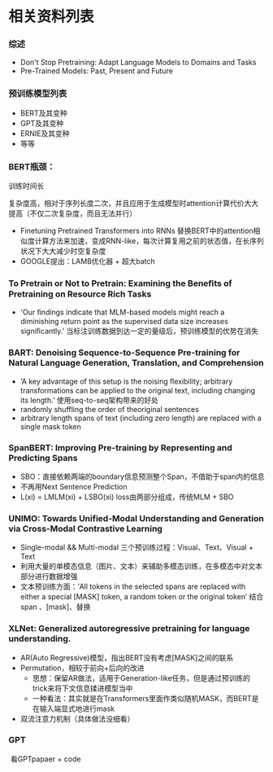 # 相关资料列表



### 综述
- Don't Stop Pretraining: Adapt Language Models to Domains and Tasks
- Pre-Trained Models: Past, Present and Future



### 预训练模型列表

- BERT及其变种
- GPT及其变种
- ERNIE及其变种
- 等等



### BERT瓶颈：

训练时间长

复杂度高，相对于序列长度二次，并且应用于生成模型时attention计算代价大大提高（不仅二次复杂度，而且无法并行）

- Finetuning Pretrained Transformers into RNNs  替换BERT中的attention相似度计算方法来加速，变成RNN-like，每次计算复用之前的状态值，在长序列状况下大大减少时空复杂度
- GOOGLE提出：LAMB优化器 + 超大batch 



### To Pretrain or Not to Pretrain: Examining the Beneﬁts of Pretraining on Resource Rich Tasks 

- 'Our ﬁndings indicate that MLM-based models might reach a diminishing return point as the supervised data size increases signiﬁcantly.'  当标注训练数据到达一定的量级后，预训练模型的优势在消失

 ### BART: Denoising Sequence-to-Sequence Pre-training for Natural Language Generation, Translation, and Comprehension

- ‘A key advantage of this setup is the noising ﬂexibility; arbitrary transformations can be applied to the original text, including changing its length.’ 使用seq-to-seq架构带来的好处
- randomly shuffling the order of theoriginal sentences
- arbitrary length spans of text (including zero length) are replaced with a single mask token


### SpanBERT: Improving Pre-training by Representing and Predicting Spans
- SBO：直接依赖两端的boundary信息预测整个Span，不借助于span内的信息
- 不再用Next Sentence Prediction
- L(xi) = LMLM(xi) + LSBO(xi) loss由两部分组成，传统MLM + SBO

### UNIMO: Towards Unified-Modal Understanding and Generation via Cross-Modal Contrastive Learning
- Single-modal && Multi-modal 三个预训练过程：Visual、Text、Visual + Text
- 利用大量的单模态信息（图片、文本）来辅助多模态训练，在多模态中对文本部分进行数据增强
- 文本预训练方面：‘All tokens in the selected spans are replaced with either a special [MASK] token, a random token or the original token’ 结合 span 、[mask]、替换



### XLNet: Generalized autoregressive pretraining for language understanding.
- AR(Auto Regressive)模型，指出BERT没有考虑[MASK]之间的联系
- Permutation，相较于前向+后向的改进
  - 思想：保留AR做法，适用于Generation-like任务，但是通过预训练的trick来将下文信息揉进模型当中
  - 一种看法：其实就是在Transformers里面作类似随机MASK，而BERT是在输入端显式地进行mask
- 双流注意力机制（具体做法没细看）

### GPT

​	看GPTpapaer + code



